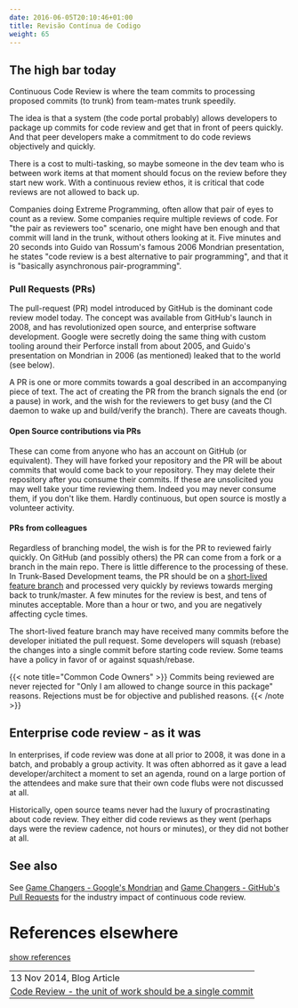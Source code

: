 ```yaml
---
date: 2016-06-05T20:10:46+01:00
title: Revisão Contínua de Codigo 
weight: 65
---
```


## The high bar today

Continuous Code Review is where the team commits to processing proposed commits (to trunk) from team-mates trunk speedily. 

The idea is that a system (the code portal probably) allows developers to package up commits for code review and get 
that in front of peers quickly. And that peer developers make a commitment to do code reviews objectively and quickly. 

There is a cost to multi-tasking, so maybe someone in the dev team who is between work items at that moment should focus 
on the review before they start new work. With a continuous review ethos, it is critical that code reviews are not 
allowed to back up.

Companies doing Extreme Programming, often allow that pair of eyes to count as a review. Some companies require 
multiple reviews of code. For "the pair as reviewers too" scenario, one might have ben enough and that commit will 
land in the trunk, without others looking at it. Five minutes and 20 seconds into Guido van Rossum's famous 2006 Mondrian 
presentation, he states "code review is a best alternative to pair programming", and that it is "basically 
asynchronous pair-programming".

### Pull Requests (PRs)

The pull-request (PR) model introduced by GitHub is the dominant code review model today. The concept was available 
from GitHub's launch in 2008, and has revolutionized open source, and enterprise software development. Google were
secretly doing the same thing with custom tooling around their Perforce install from about 2005, and Guido's
presentation on Mondrian in 2006 (as mentioned) leaked that to the world (see below).

A PR is one
or more commits towards a goal described in an accompanying piece of text. The act of creating the PR from the branch
signals the end (or a pause) in work, and the wish for the reviewers to get busy (and the CI daemon to wake up and 
build/verify the branch). There are caveats though.

#### Open Source contributions via PRs

These can come from anyone who has an account on GitHub (or equivalent). They will have forked your repository and the 
PR will be about commits that would come back to your repository. They may delete their repository after you consume
their commits. If these are unsolicited you may well
take your time reviewing them. Indeed you may never consume them, if you don't like them. Hardly continuous, but open
source is mostly a volunteer activity.

#### PRs from colleagues

Regardless of branching model, the wish is for the PR to reviewed fairly quickly. On GitHub (and possibly others) the PR
can come from a fork or a branch in the main repo. There is little difference to the processing of these. In Trunk-Based 
Development teams, the PR should be on a [short-lived feature branch](/short-lived-feature-branches/) and processed very 
quickly by reviews towards merging back to trunk/master. A few minutes for the review is best, and tens of minutes 
acceptable. More than a hour or two, and you are negatively affecting cycle times.

The short-lived feature branch may have received many commits before the developer initiated the pull request. Some 
developers will squash (rebase) the changes into a single commit before starting code review. Some teams have a policy 
in favor of or against squash/rebase. 

{{< note title="Common Code Owners" >}}
Commits being reviewed are never rejected for "Only I am allowed to change source in this package" reasons. Rejections
must be for objective and published reasons.
{{< /note >}}

## Enterprise code review - as it was

In enterprises, if code review was done at all prior to 2008, it was done in a batch, and probably a group activity. 
It was often abhorred as it gave a lead developer/architect a moment to set an agenda, round on a large portion of the 
attendees and make sure that their own code flubs were not discussed at all.

Historically, open source teams never had the luxury of procrastinating about code review. They either did code reviews 
as they went (perhaps days were the review cadence, not hours or minutes), or they did not bother at all.

## See also

See [Game Changers - Google's Mondrian](/game-changers/index.html#google-s-internal-devops-2006-onwards) and 
[Game Changers - GitHub's Pull Requests](/game-changers/index.html#github-s-entire-platform-2008-onwards) for the industry impact of continuous code 
review.

# References elsewhere

<a id="showHideRefs" href="javascript:toggleRefs();">show references</a>

<div>
    <table style="border: 0; box-shadow: none">
        <tr>
            <td style="padding: 2px" valign="top">13 Nov 2014, Blog Article</td>
        </tr>
        <tr>
            <td style="border-top: 0px; padding: 2px" valign="top"><a href="http://paulhammant.com/2014/11/13/code-review-the-unit-of-work-should-be-a-single-commit/">Code Review - the unit of work should be a single commit</a></td>
        </tr>
    </table>
</div>